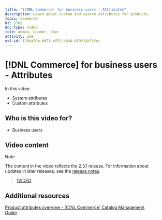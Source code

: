 ```yaml
---
title: "[!DNL Commerce] for business users - Attributes"
description: Learn about custom and system attributes for products.
topic: Commerce
kt: 5769
doc-type: video
role: Admin, Leader, User
activity: use
exl-id: 17dca70a-bd71-4f52-b034-8f8f31b71fec
---
```

# [!DNL Commerce] for business users - Attributes

In this video:

- System attributes
- Custom attributes

## Who is this video for?

- Business users

## Video content

>[!NOTE]
>
>The content in the video reflects the 2.3.1 release. For information about updates in later releases, see the [release notes](https://experienceleague.adobe.com/docs/commerce-operations/release/notes/overview.html).

>[!VIDEO](https://video.tv.adobe.com/v/35954?quality=12&learn=on)

## Additional resources

[Product attributes overview - [!DNL Commerce] Catalog Management Guide](https://experienceleague.adobe.com/docs/commerce-admin/catalog/product-attributes/product-attributes.html)
